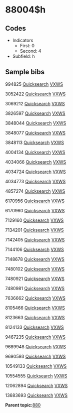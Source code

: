 # 88004$h

## Codes

-   Indicators
    -   First: 0
    -   Second: 4
-   Subfield: h

## Sample bibs

994825 [Quicksearch](https://search.library.yale.edu/catalog/994825) [VXWS](http://prodorbis.library.yale.edu:7014/vxws/GetHoldingsService?bibId=994825)

3052422 [Quicksearch](https://search.library.yale.edu/catalog/3052422) [VXWS](http://prodorbis.library.yale.edu:7014/vxws/GetHoldingsService?bibId=3052422)

3069212 [Quicksearch](https://search.library.yale.edu/catalog/3069212) [VXWS](http://prodorbis.library.yale.edu:7014/vxws/GetHoldingsService?bibId=3069212)

3826597 [Quicksearch](https://search.library.yale.edu/catalog/3826597) [VXWS](http://prodorbis.library.yale.edu:7014/vxws/GetHoldingsService?bibId=3826597)

3848044 [Quicksearch](https://search.library.yale.edu/catalog/3848044) [VXWS](http://prodorbis.library.yale.edu:7014/vxws/GetHoldingsService?bibId=3848044)

3848077 [Quicksearch](https://search.library.yale.edu/catalog/3848077) [VXWS](http://prodorbis.library.yale.edu:7014/vxws/GetHoldingsService?bibId=3848077)

3848113 [Quicksearch](https://search.library.yale.edu/catalog/3848113) [VXWS](http://prodorbis.library.yale.edu:7014/vxws/GetHoldingsService?bibId=3848113)

4004134 [Quicksearch](https://search.library.yale.edu/catalog/4004134) [VXWS](http://prodorbis.library.yale.edu:7014/vxws/GetHoldingsService?bibId=4004134)

4034066 [Quicksearch](https://search.library.yale.edu/catalog/4034066) [VXWS](http://prodorbis.library.yale.edu:7014/vxws/GetHoldingsService?bibId=4034066)

4034724 [Quicksearch](https://search.library.yale.edu/catalog/4034724) [VXWS](http://prodorbis.library.yale.edu:7014/vxws/GetHoldingsService?bibId=4034724)

4034773 [Quicksearch](https://search.library.yale.edu/catalog/4034773) [VXWS](http://prodorbis.library.yale.edu:7014/vxws/GetHoldingsService?bibId=4034773)

4857274 [Quicksearch](https://search.library.yale.edu/catalog/4857274) [VXWS](http://prodorbis.library.yale.edu:7014/vxws/GetHoldingsService?bibId=4857274)

6170956 [Quicksearch](https://search.library.yale.edu/catalog/6170956) [VXWS](http://prodorbis.library.yale.edu:7014/vxws/GetHoldingsService?bibId=6170956)

6170960 [Quicksearch](https://search.library.yale.edu/catalog/6170960) [VXWS](http://prodorbis.library.yale.edu:7014/vxws/GetHoldingsService?bibId=6170960)

7129160 [Quicksearch](https://search.library.yale.edu/catalog/7129160) [VXWS](http://prodorbis.library.yale.edu:7014/vxws/GetHoldingsService?bibId=7129160)

7134201 [Quicksearch](https://search.library.yale.edu/catalog/7134201) [VXWS](http://prodorbis.library.yale.edu:7014/vxws/GetHoldingsService?bibId=7134201)

7142405 [Quicksearch](https://search.library.yale.edu/catalog/7142405) [VXWS](http://prodorbis.library.yale.edu:7014/vxws/GetHoldingsService?bibId=7142405)

7144106 [Quicksearch](https://search.library.yale.edu/catalog/7144106) [VXWS](http://prodorbis.library.yale.edu:7014/vxws/GetHoldingsService?bibId=7144106)

7148678 [Quicksearch](https://search.library.yale.edu/catalog/7148678) [VXWS](http://prodorbis.library.yale.edu:7014/vxws/GetHoldingsService?bibId=7148678)

7480102 [Quicksearch](https://search.library.yale.edu/catalog/7480102) [VXWS](http://prodorbis.library.yale.edu:7014/vxws/GetHoldingsService?bibId=7480102)

7480921 [Quicksearch](https://search.library.yale.edu/catalog/7480921) [VXWS](http://prodorbis.library.yale.edu:7014/vxws/GetHoldingsService?bibId=7480921)

7480981 [Quicksearch](https://search.library.yale.edu/catalog/7480981) [VXWS](http://prodorbis.library.yale.edu:7014/vxws/GetHoldingsService?bibId=7480981)

7636662 [Quicksearch](https://search.library.yale.edu/catalog/7636662) [VXWS](http://prodorbis.library.yale.edu:7014/vxws/GetHoldingsService?bibId=7636662)

8105466 [Quicksearch](https://search.library.yale.edu/catalog/8105466) [VXWS](http://prodorbis.library.yale.edu:7014/vxws/GetHoldingsService?bibId=8105466)

8123663 [Quicksearch](https://search.library.yale.edu/catalog/8123663) [VXWS](http://prodorbis.library.yale.edu:7014/vxws/GetHoldingsService?bibId=8123663)

8124133 [Quicksearch](https://search.library.yale.edu/catalog/8124133) [VXWS](http://prodorbis.library.yale.edu:7014/vxws/GetHoldingsService?bibId=8124133)

9467235 [Quicksearch](https://search.library.yale.edu/catalog/9467235) [VXWS](http://prodorbis.library.yale.edu:7014/vxws/GetHoldingsService?bibId=9467235)

9689948 [Quicksearch](https://search.library.yale.edu/catalog/9689948) [VXWS](http://prodorbis.library.yale.edu:7014/vxws/GetHoldingsService?bibId=9689948)

9690593 [Quicksearch](https://search.library.yale.edu/catalog/9690593) [VXWS](http://prodorbis.library.yale.edu:7014/vxws/GetHoldingsService?bibId=9690593)

10549133 [Quicksearch](https://search.library.yale.edu/catalog/10549133) [VXWS](http://prodorbis.library.yale.edu:7014/vxws/GetHoldingsService?bibId=10549133)

10554555 [Quicksearch](https://search.library.yale.edu/catalog/10554555) [VXWS](http://prodorbis.library.yale.edu:7014/vxws/GetHoldingsService?bibId=10554555)

12062894 [Quicksearch](https://search.library.yale.edu/catalog/12062894) [VXWS](http://prodorbis.library.yale.edu:7014/vxws/GetHoldingsService?bibId=12062894)

13683693 [Quicksearch](https://search.library.yale.edu/catalog/13683693) [VXWS](http://prodorbis.library.yale.edu:7014/vxws/GetHoldingsService?bibId=13683693)

**Parent topic:**[880](../../tags/880/880.md)

